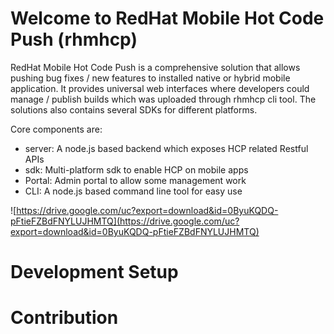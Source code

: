# Welcome to RedHat Mobile Hot Code Push (rhmhcp)

RedHat Mobile Hot Code Push is a comprehensive solution that allows pushing bug fixes / new features to installed native or hybrid mobile application. It provides universal web interfaces where developers could manage / publish builds which was uploaded through rhmhcp cli tool. The solutions also contains several SDKs for different platforms. 

Core components are:

* server: A node.js based backend which exposes HCP related Restful APIs
* sdk: Multi-platform sdk to enable HCP on mobile apps
* Portal: Admin portal to allow some management work
* CLI: A node.js based command line tool for easy use

![https://drive.google.com/uc?export=download&id=0ByuKQDQ-pFtieFZBdFNYLUJHMTQ](https://drive.google.com/uc?export=download&id=0ByuKQDQ-pFtieFZBdFNYLUJHMTQ)


# Development Setup


# Contribution

